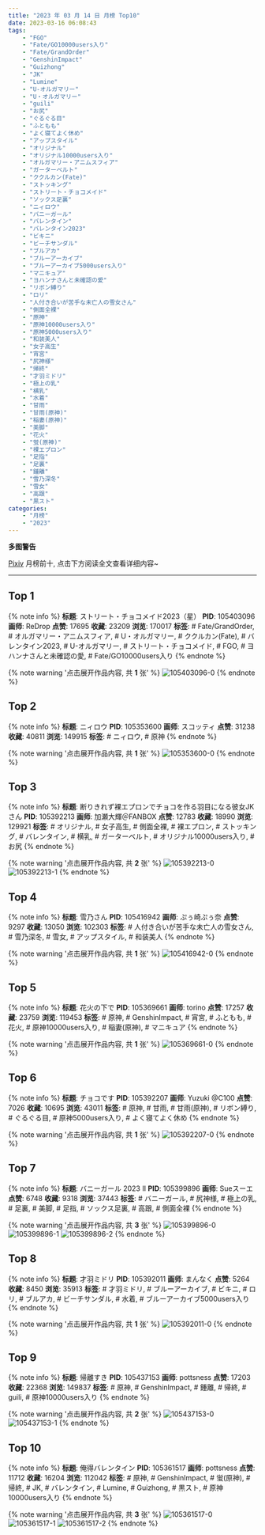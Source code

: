 ```yaml
---
title: "2023 年 03 月 14 日 月榜 Top10"
date: 2023-03-16 06:08:43
tags:
    - "FGO"
    - "Fate/GO10000users入り"
    - "Fate/GrandOrder"
    - "GenshinImpact"
    - "Guizhong"
    - "JK"
    - "Lumine"
    - "U-オルガマリー"
    - "U・オルガマリー"
    - "guili"
    - "お尻"
    - "ぐるぐる目"
    - "ふともも"
    - "よく寝てよく休め"
    - "アップスタイル"
    - "オリジナル"
    - "オリジナル10000users入り"
    - "オルガマリー・アニムスフィア"
    - "ガーターベルト"
    - "ククルカン(Fate)"
    - "ストッキング"
    - "ストリート・チョコメイド"
    - "ソックス足裏"
    - "ニィロウ"
    - "バニーガール"
    - "バレンタイン"
    - "バレンタイン2023"
    - "ビキニ"
    - "ビーチサンダル"
    - "ブルアカ"
    - "ブルーアーカイブ"
    - "ブルーアーカイブ5000users入り"
    - "マニキュア"
    - "ヨハンナさんと未確認の愛"
    - "リボン縛り"
    - "ロリ"
    - "人付き合いが苦手な未亡人の雪女さん"
    - "側面全裸"
    - "原神"
    - "原神10000users入り"
    - "原神5000users入り"
    - "和装美人"
    - "女子高生"
    - "宵宮"
    - "尻神様"
    - "帰終"
    - "才羽ミドリ"
    - "極上の乳"
    - "横乳"
    - "水着"
    - "甘雨"
    - "甘雨(原神)"
    - "稲妻(原神)"
    - "美脚"
    - "花火"
    - "蛍(原神)"
    - "裸エプロン"
    - "足指"
    - "足裏"
    - "鍾離"
    - "雪乃深冬"
    - "雪女"
    - "高跟"
    - "黒スト"
categories:
    - "月榜"
    - "2023"
---
```


<i class="fa fa-triangle-exclamation"></i>**多图警告**<i class="fa fa-triangle-exclamation"></i>

[Pixiv](https://www.pixiv.net/) 月榜前十, 点击下方阅读全文查看详细内容~

<!-- more -->

---

## Top 1

{% note info %}
**标题**: ストリート・チョコメイド2023（星）
**PID**: 105403096 **画师**: ReDrop
**点赞**: 17695 **收藏**: 23209 **浏览**: 170017
**标签**: # Fate/GrandOrder, # オルガマリー・アニムスフィア, # U・オルガマリー, # ククルカン(Fate), # バレンタイン2023, # U-オルガマリー, # ストリート・チョコメイド, # FGO, # ヨハンナさんと未確認の愛, # Fate/GO10000users入り
{% endnote %}

{% note warning '点击展开作品内容, 共 **1** 张' %}
![105403096-0](https://i.pixiv.re/img-original/img/2023/02/15/10/42/07/105403096_p0.jpg)
{% endnote %}

## Top 2

{% note info %}
**标题**: ニィロウ
**PID**: 105353600 **画师**: スコッティ
**点赞**: 31238 **收藏**: 40811 **浏览**: 149915
**标签**: # ニィロウ, # 原神
{% endnote %}

{% note warning '点击展开作品内容, 共 **1** 张' %}
![105353600-0](https://i.pixiv.re/img-original/img/2023/02/14/00/01/29/105353600_p0.jpg)
{% endnote %}

## Top 3

{% note info %}
**标题**: 断りきれず裸エプロンでチョコを作る羽目になる彼女JKさん
**PID**: 105392213 **画师**: 加瀬大輝＠FANBOX
**点赞**: 12783 **收藏**: 18990 **浏览**: 129921
**标签**: # オリジナル, # 女子高生, # 側面全裸, # 裸エプロン, # ストッキング, # バレンタイン, # 横乳, # ガーターベルト, # オリジナル10000users入り, # お尻
{% endnote %}

{% note warning '点击展开作品内容, 共 **2** 张' %}
![105392213-0](https://i.pixiv.re/img-original/img/2023/02/15/00/01/13/105392213_p0.jpg)
![105392213-1](https://i.pixiv.re/img-original/img/2023/02/15/00/01/13/105392213_p1.jpg)
{% endnote %}

## Top 4

{% note info %}
**标题**: 雪乃さん
**PID**: 105416942 **画师**: ぷぅ崎ぷぅ奈
**点赞**: 9297 **收藏**: 13050 **浏览**: 102303
**标签**: # 人付き合いが苦手な未亡人の雪女さん, # 雪乃深冬, # 雪女, # アップスタイル, # 和装美人
{% endnote %}

{% note warning '点击展开作品内容, 共 **1** 张' %}
![105416942-0](https://i.pixiv.re/img-original/img/2023/02/15/21/40/01/105416942_p0.jpg)
{% endnote %}

## Top 5

{% note info %}
**标题**: 花火の下で
**PID**: 105369661 **画师**: torino
**点赞**: 17257 **收藏**: 23759 **浏览**: 119453
**标签**: # 原神, # GenshinImpact, # 宵宮, # ふともも, # 花火, # 原神10000users入り, # 稲妻(原神), # マニキュア
{% endnote %}

{% note warning '点击展开作品内容, 共 **1** 张' %}
![105369661-0](https://i.pixiv.re/img-original/img/2023/02/14/13/06/54/105369661_p0.jpg)
{% endnote %}

## Top 6

{% note info %}
**标题**: チョコです
**PID**: 105392207 **画师**: Yuzuki @C100
**点赞**: 7026 **收藏**: 10695 **浏览**: 43011
**标签**: # 原神, # 甘雨, # 甘雨(原神), # リボン縛り, # ぐるぐる目, # 原神5000users入り, # よく寝てよく休め
{% endnote %}

{% note warning '点击展开作品内容, 共 **1** 张' %}
![105392207-0](https://i.pixiv.re/img-original/img/2023/02/15/00/01/11/105392207_p0.jpg)
{% endnote %}

## Top 7

{% note info %}
**标题**: バニーガール 2023 II
**PID**: 105399896 **画师**: Sueスーエ
**点赞**: 6748 **收藏**: 9318 **浏览**: 37443
**标签**: # バニーガール, # 尻神様, # 極上の乳, # 足裏, # 美脚, # 足指, # ソックス足裏, # 高跟, # 側面全裸
{% endnote %}

{% note warning '点击展开作品内容, 共 **3** 张' %}
![105399896-0](https://i.pixiv.re/img-original/img/2023/02/15/06/13/28/105399896_p0.png)
![105399896-1](https://i.pixiv.re/img-original/img/2023/02/15/06/13/28/105399896_p1.png)
![105399896-2](https://i.pixiv.re/img-original/img/2023/02/15/06/13/28/105399896_p2.png)
{% endnote %}

## Top 8

{% note info %}
**标题**: 才羽ミドリ
**PID**: 105392011 **画师**: まんなく
**点赞**: 5264 **收藏**: 8450 **浏览**: 35913
**标签**: # 才羽ミドリ, # ブルーアーカイブ, # ビキニ, # ロリ, # ブルアカ, # ビーチサンダル, # 水着, # ブルーアーカイブ5000users入り
{% endnote %}

{% note warning '点击展开作品内容, 共 **1** 张' %}
![105392011-0](https://i.pixiv.re/img-original/img/2023/02/15/00/00/08/105392011_p0.png)
{% endnote %}

## Top 9

{% note info %}
**标题**: 帰離すき
**PID**: 105437153 **画师**: pottsness
**点赞**: 17203 **收藏**: 22368 **浏览**: 149837
**标签**: # 原神, # GenshinImpact, # 鍾離, # 帰終, # guili, # 原神10000users入り
{% endnote %}

{% note warning '点击展开作品内容, 共 **2** 张' %}
![105437153-0](https://i.pixiv.re/img-original/img/2023/02/16/18/00/17/105437153_p0.jpg)
![105437153-1](https://i.pixiv.re/img-original/img/2023/02/16/18/00/17/105437153_p1.jpg)
{% endnote %}

## Top 10

{% note info %}
**标题**: 俺得バレンタイン
**PID**: 105361517 **画师**: pottsness
**点赞**: 11712 **收藏**: 16204 **浏览**: 112042
**标签**: # 原神, # GenshinImpact, # 蛍(原神), # 帰終, # JK, # バレンタイン, # Lumine, # Guizhong, # 黒スト, # 原神10000users入り
{% endnote %}

{% note warning '点击展开作品内容, 共 **3** 张' %}
![105361517-0](https://i.pixiv.re/img-original/img/2023/02/14/10/12/39/105361517_p0.jpg)
![105361517-1](https://i.pixiv.re/img-original/img/2023/02/14/10/12/39/105361517_p1.jpg)
![105361517-2](https://i.pixiv.re/img-original/img/2023/02/14/10/12/39/105361517_p2.jpg)
{% endnote %}
